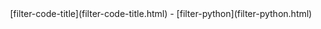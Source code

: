 <center>
[filter-code-title](filter-code-title.html) -
[filter-python](filter-python.html)
</center>
